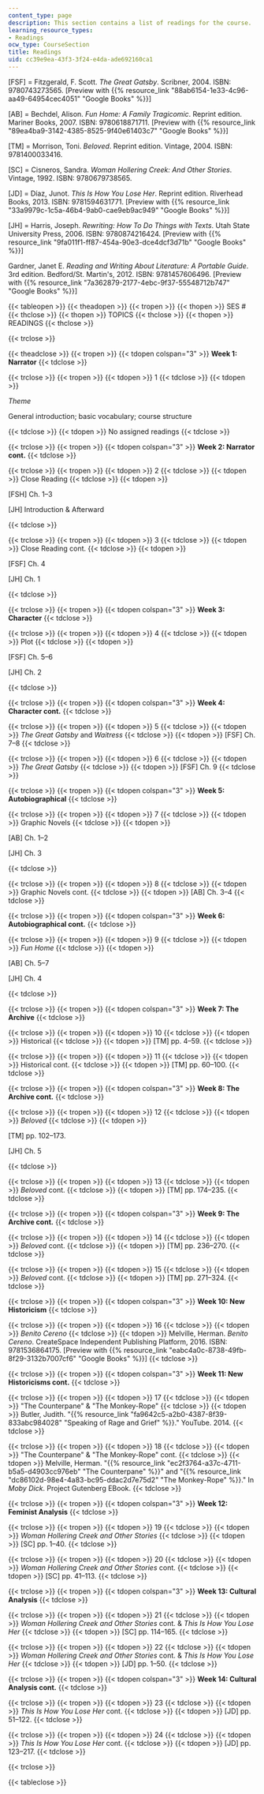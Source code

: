 ```yaml
---
content_type: page
description: This section contains a list of readings for the course.
learning_resource_types:
- Readings
ocw_type: CourseSection
title: Readings
uid: cc39e9ea-43f3-3f24-e4da-ade692160ca1
---
```


\[FSF\] = Fitzgerald, F. Scott. _The Great Gatsby_. Scribner, 2004. ISBN: 9780743273565. \[Preview with {{% resource_link "88ab6154-1e33-4c96-aa49-64954cec4051" "Google Books" %}}\]

\[AB\] = Bechdel, Alison. _Fun Home: A Family Tragicomic_. Reprint edition. Mariner Books, 2007. ISBN: 9780618871711. \[Preview with {{% resource_link "89ea4ba9-3142-4385-8525-9f40e61403c7" "Google Books" %}}\]

\[TM\] = Morrison, Toni. _Beloved_. Reprint edition. Vintage, 2004. ISBN: 9781400033416.

\[SC\] = Cisneros, Sandra. _Woman Hollering Creek: And Other Stories_. Vintage, 1992. ISBN: 9780679738565.

\[JD\] = Díaz, Junot. _This Is How You Lose Her_. Reprint edition. Riverhead Books, 2013. ISBN: 9781594631771. \[Preview with {{% resource_link "33a9979c-1c5a-46b4-9ab0-cae9eb9ac949" "Google Books" %}}\]

\[JH\] = Harris, Joseph. _Rewriting: How To Do Things with Texts_. Utah State University Press, 2006. ISBN: 9780874216424. \[Preview with {{% resource_link "9fa011f1-ff87-454a-90e3-dce4dcf3d71b" "Google Books" %}}\]

Gardner, Janet E. _Reading and Writing About Literature: A Portable Guide_. 3rd edition. Bedford/St. Martin's, 2012. ISBN: 9781457606496. \[Preview with {{% resource_link "7a362879-2177-4ebc-9f37-55548712b747" "Google Books" %}}\]

{{< tableopen >}}
{{< theadopen >}}
{{< tropen >}}
{{< thopen >}}
SES #
{{< thclose >}}
{{< thopen >}}
TOPICS
{{< thclose >}}
{{< thopen >}}
READINGS
{{< thclose >}}

{{< trclose >}}

{{< theadclose >}}
{{< tropen >}}
{{< tdopen colspan="3" >}}
**Week 1: Narrator**
{{< tdclose >}}

{{< trclose >}}
{{< tropen >}}
{{< tdopen >}}
1
{{< tdclose >}}
{{< tdopen >}}


_Theme_

General introduction; basic vocabulary; course structure


{{< tdclose >}}
{{< tdopen >}}
No assigned readings
{{< tdclose >}}

{{< trclose >}}
{{< tropen >}}
{{< tdopen colspan="3" >}}
**Week 2: Narrator cont.**
{{< tdclose >}}

{{< trclose >}}
{{< tropen >}}
{{< tdopen >}}
2
{{< tdclose >}}
{{< tdopen >}}
Close Reading
{{< tdclose >}}
{{< tdopen >}}


\[FSH\] Ch. 1–3

\[JH\] Introduction & Afterward


{{< tdclose >}}

{{< trclose >}}
{{< tropen >}}
{{< tdopen >}}
3
{{< tdclose >}}
{{< tdopen >}}
Close Reading cont.
{{< tdclose >}}
{{< tdopen >}}


\[FSF\] Ch. 4

\[JH\] Ch. 1


{{< tdclose >}}

{{< trclose >}}
{{< tropen >}}
{{< tdopen colspan="3" >}}
**Week 3: Character**
{{< tdclose >}}

{{< trclose >}}
{{< tropen >}}
{{< tdopen >}}
4
{{< tdclose >}}
{{< tdopen >}}
Plot
{{< tdclose >}}
{{< tdopen >}}


\[FSF\] Ch. 5–6

\[JH\] Ch. 2


{{< tdclose >}}

{{< trclose >}}
{{< tropen >}}
{{< tdopen colspan="3" >}}
**Week 4: Character cont.**
{{< tdclose >}}

{{< trclose >}}
{{< tropen >}}
{{< tdopen >}}
5
{{< tdclose >}}
{{< tdopen >}}
_The Great Gatsby_ and _Waitress_
{{< tdclose >}}
{{< tdopen >}}
\[FSF\] Ch. 7–8
{{< tdclose >}}

{{< trclose >}}
{{< tropen >}}
{{< tdopen >}}
6
{{< tdclose >}}
{{< tdopen >}}
_The Great Gatsby_
{{< tdclose >}}
{{< tdopen >}}
\[FSF\] Ch. 9
{{< tdclose >}}

{{< trclose >}}
{{< tropen >}}
{{< tdopen colspan="3" >}}
**Week 5: Autobiographical**
{{< tdclose >}}

{{< trclose >}}
{{< tropen >}}
{{< tdopen >}}
7
{{< tdclose >}}
{{< tdopen >}}
Graphic Novels
{{< tdclose >}}
{{< tdopen >}}


\[AB\] Ch. 1–2

\[JH\] Ch. 3


{{< tdclose >}}

{{< trclose >}}
{{< tropen >}}
{{< tdopen >}}
8
{{< tdclose >}}
{{< tdopen >}}
Graphic Novels cont.
{{< tdclose >}}
{{< tdopen >}}
\[AB\] Ch. 3–4
{{< tdclose >}}

{{< trclose >}}
{{< tropen >}}
{{< tdopen colspan="3" >}}
**Week 6: Autobiographical cont.**
{{< tdclose >}}

{{< trclose >}}
{{< tropen >}}
{{< tdopen >}}
9
{{< tdclose >}}
{{< tdopen >}}
_Fun Home_
{{< tdclose >}}
{{< tdopen >}}


\[AB\] Ch. 5–7

\[JH\] Ch. 4


{{< tdclose >}}

{{< trclose >}}
{{< tropen >}}
{{< tdopen colspan="3" >}}
**Week 7: The Archive**
{{< tdclose >}}

{{< trclose >}}
{{< tropen >}}
{{< tdopen >}}
10
{{< tdclose >}}
{{< tdopen >}}
Historical
{{< tdclose >}}
{{< tdopen >}}
\[TM\] pp. 4–59.
{{< tdclose >}}

{{< trclose >}}
{{< tropen >}}
{{< tdopen >}}
11
{{< tdclose >}}
{{< tdopen >}}
Historical cont.
{{< tdclose >}}
{{< tdopen >}}
\[TM\] pp. 60–100.
{{< tdclose >}}

{{< trclose >}}
{{< tropen >}}
{{< tdopen colspan="3" >}}
**Week 8: The Archive cont.**
{{< tdclose >}}

{{< trclose >}}
{{< tropen >}}
{{< tdopen >}}
12
{{< tdclose >}}
{{< tdopen >}}
_Beloved_
{{< tdclose >}}
{{< tdopen >}}


\[TM\] pp. 102–173.

\[JH\] Ch. 5


{{< tdclose >}}

{{< trclose >}}
{{< tropen >}}
{{< tdopen >}}
13
{{< tdclose >}}
{{< tdopen >}}
_Beloved_ cont.
{{< tdclose >}}
{{< tdopen >}}
\[TM\] pp. 174–235.
{{< tdclose >}}

{{< trclose >}}
{{< tropen >}}
{{< tdopen colspan="3" >}}
**Week 9: The Archive cont.**
{{< tdclose >}}

{{< trclose >}}
{{< tropen >}}
{{< tdopen >}}
14
{{< tdclose >}}
{{< tdopen >}}
_Beloved_ cont.
{{< tdclose >}}
{{< tdopen >}}
\[TM\] pp. 236–270.
{{< tdclose >}}

{{< trclose >}}
{{< tropen >}}
{{< tdopen >}}
15
{{< tdclose >}}
{{< tdopen >}}
_Beloved_ cont.
{{< tdclose >}}
{{< tdopen >}}
\[TM\] pp. 271–324.
{{< tdclose >}}

{{< trclose >}}
{{< tropen >}}
{{< tdopen colspan="3" >}}
**Week 10: New Historicism**
{{< tdclose >}}

{{< trclose >}}
{{< tropen >}}
{{< tdopen >}}
16
{{< tdclose >}}
{{< tdopen >}}
_Benito Cereno_
{{< tdclose >}}
{{< tdopen >}}
Melville, Herman. _Benito Cereno_. CreateSpace Independent Publishing Platform, 2016. ISBN: 9781536864175. \[Preview with {{% resource_link "eabc4a0c-8738-49fb-8f29-3132b7007cf6" "Google Books" %}}\]
{{< tdclose >}}

{{< trclose >}}
{{< tropen >}}
{{< tdopen colspan="3" >}}
**Week 11: New Historicisms cont.**
{{< tdclose >}}

{{< trclose >}}
{{< tropen >}}
{{< tdopen >}}
17
{{< tdclose >}}
{{< tdopen >}}
"The Counterpane" & "The Monkey-Rope"
{{< tdclose >}}
{{< tdopen >}}
Butler, Judith. "{{% resource_link "fa9642c5-a2b0-4387-8f39-833abc984028" "Speaking of Rage and Grief" %}}." YouTube. 2014.
{{< tdclose >}}

{{< trclose >}}
{{< tropen >}}
{{< tdopen >}}
18
{{< tdclose >}}
{{< tdopen >}}
"The Counterpane" & "The Monkey-Rope" cont.
{{< tdclose >}}
{{< tdopen >}}
Melville, Herman. "{{% resource_link "ec2f3764-a37c-4711-b5a5-d4903cc976eb" "The Counterpane" %}}" and "{{% resource_link "dc86102d-98e4-4a83-bc95-ddac2d7e75d2" "The Monkey-Rope" %}}." In _Moby Dick_. Project Gutenberg EBook.
{{< tdclose >}}

{{< trclose >}}
{{< tropen >}}
{{< tdopen colspan="3" >}}
**Week 12: Feminist Analysis**
{{< tdclose >}}

{{< trclose >}}
{{< tropen >}}
{{< tdopen >}}
19
{{< tdclose >}}
{{< tdopen >}}
_Woman Hollering Creek and Other Stories_
{{< tdclose >}}
{{< tdopen >}}
\[SC\] pp. 1–40.
{{< tdclose >}}

{{< trclose >}}
{{< tropen >}}
{{< tdopen >}}
20
{{< tdclose >}}
{{< tdopen >}}
_Woman Hollering Creek and Other Stories_ cont.
{{< tdclose >}}
{{< tdopen >}}
\[SC\] pp. 41–113.
{{< tdclose >}}

{{< trclose >}}
{{< tropen >}}
{{< tdopen colspan="3" >}}
**Week 13: Cultural Analysis**
{{< tdclose >}}

{{< trclose >}}
{{< tropen >}}
{{< tdopen >}}
21
{{< tdclose >}}
{{< tdopen >}}
_Woman Hollering Creek and Other Stories_ cont. & _This Is How You Lose Her_
{{< tdclose >}}
{{< tdopen >}}
\[SC\] pp. 114–165.
{{< tdclose >}}

{{< trclose >}}
{{< tropen >}}
{{< tdopen >}}
22
{{< tdclose >}}
{{< tdopen >}}
_Woman Hollering Creek and Other Stories_ cont. & _This Is How You Lose Her_
{{< tdclose >}}
{{< tdopen >}}
\[JD\] pp. 1–50.
{{< tdclose >}}

{{< trclose >}}
{{< tropen >}}
{{< tdopen colspan="3" >}}
**Week 14: Cultural Analysis cont.**
{{< tdclose >}}

{{< trclose >}}
{{< tropen >}}
{{< tdopen >}}
23
{{< tdclose >}}
{{< tdopen >}}
_This Is How You Lose Her_ cont.
{{< tdclose >}}
{{< tdopen >}}
\[JD\] pp. 51–122.
{{< tdclose >}}

{{< trclose >}}
{{< tropen >}}
{{< tdopen >}}
24
{{< tdclose >}}
{{< tdopen >}}
_This Is How You Lose Her_ cont.
{{< tdclose >}}
{{< tdopen >}}
\[JD\] pp. 123–217.
{{< tdclose >}}

{{< trclose >}}

{{< tableclose >}}